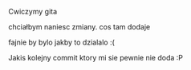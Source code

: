 Cwiczymy gita

chciałbym naniesc zmiany.
cos tam dodaje

fajnie by bylo jakby to dzialalo :(

Jakis kolejny commit ktory mi sie pewnie nie doda :P